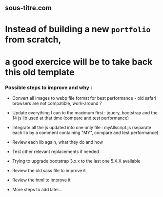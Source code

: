 ## sous-titre.com
# Instead of building a new `portfolio` from scratch,
# a good exercice will be to take back this old template
### Possible steps to improve and why :
- Convert all images to webp file format for best performance - old safari browsers are not compatible, work-around ?
- Update everything I can to the maximum first : jquery, bootstrap and the 14 js lib used at that time (compare and test performance)
- Integrate all the js updated into one only file : myAllscript.js (separate each lib by a comment containing "MY", compare and test performance)
- Review each lib again, what they do and how
- Test other relevant replacements if needed
- Trying to upgrade bootstrap 3.x.x to the last one 5.X.X available
- Review the old sass file to improve it
- Review the html to improve it

- More steps to add later...
